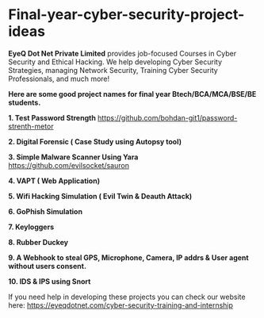 # Final-year-cyber-security-project-ideas

**EyeQ Dot Net Private Limited** provides job-focused Courses in Cyber Security and Ethical Hacking. We help developing Cyber Security Strategies, managing Network Security, Training Cyber Security Professionals, and much more!

**Here are some good project names for final year Btech/BCA/MCA/BSE/BE students.**


**1. Test Password Strength**
https://github.com/bohdan-git1/password-strenth-metor

**2. Digital Forensic ( Case Study using Autopsy tool)**

**3. Simple Malware Scanner Using Yara**
https://github.com/evilsocket/sauron

**4. VAPT ( Web Application)**

**5. Wifi Hacking Simulation ( Evil Twin & Deauth Attack)**

**6. GoPhish Simulation**

**7. Keyloggers**

**8. Rubber Duckey**

**9. A Webhook to steal GPS, Microphone, Camera, IP addrs & User agent without users consent.**

**10. IDS & IPS using Snort**

If you need help in developing these projects you can check our website here: https://eyeqdotnet.com/cyber-security-training-and-internship
